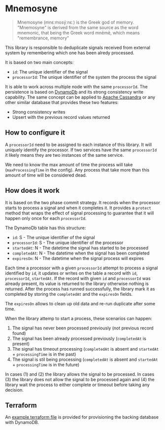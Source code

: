 # Mnemosyne

> Mnemosyne (mnɛːmosýːnɛː) is the Greek god of memory. "Mnemosyne" is derived from the same source as the word mnemonic, that being the Greek word mnēmē, which means "remembrance, memory"

This library is  responsible to deduplicate signals received from external system by remembering which one has been alredy processed.

It is based on two main concepts:

- `id`: The unique identifier of the signal
- `processorId`: The unique identifier of the system the process the signal

It is able to work across multiple node with the same `processorId`. The persistence is based on [DynamoDb](https://aws.amazon.com/dynamodb/) and its strong consistency write capability. The same concept can be applied to [Apache Cassandra](http://cassandra.apache.org/) or any other similar database that provides these two features:

- Strong consistency writes
- Upsert with the previous record values returned

## How to configure it

A `processorId` need to be assigned to each instance of this library. It will uniquely identify the processor. If two services have the same `processorId` it likely means they are two instances of the same service.

We need to know the max amount of time the process will take (`maxProcessingTime` in the config). Any process that take more than this amount of time will be considered dead.

## How does it work

It is based on the two phase commit strategy. It records when the processor starts to process a signal and when it completes it. It provides a `protect` method that wraps the effect of signal processing to guarantee that it will happen only once for each `processorId`.

The DynamoDb table has this structure:

- `id`: S - The unique identifier of the signal
- `processorId`: S - The unique identifier of the processor
- `startedAt`: N - The datetime the signal has started to be processed
- `completedAt`: N - The datetime when the signal has been completed
- `expiresOn`: N - The datetime when the signal process will expires

Each time a processor with a given `processorId` attempt to process a signal identified by `id`, it updates or writes on the table a record with `id`, `processorId`, `startedAt`. If the record with given `id` and `processorId` was already present, its value is returned to the library otherwise nothing is returned. After the process has runned successfully, the library mark it as completed by storing the `completedAt` and the `expiresOn` fields.

The `expiresOn` allows to clean up old data and re-run duplicate after some time.

When the library attemp to start a process, these scenarios can happen:

1) The signal has never been processed previously (not previous record found)
2) The signal has been already processed previously (`completedAt` is present)
3) The signal has timeout processing (`completedAt` is absent and `startedAt` + `processingTime` is in the past)
4) The signal is stil being processing (`completedAt` is absent and `startedAt` + `processingTime` is in the future)

In cases (1) and (2) the library allows the signal to be processed. In cases (3) the library does not allow the signal to be processed again and (4) the library wait the process to either complete or timeout before taking any decision.

## Terraform

An [example terraform file](example.tf) is provided for provisioning the backing database with DynamoDB.